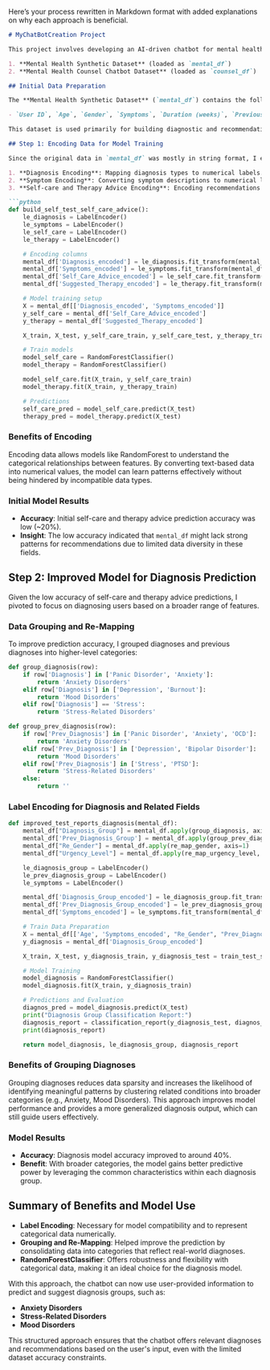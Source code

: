 Here’s your process rewritten in Markdown format with added explanations on why each approach is beneficial.

```markdown
# MyChatBotCreation Project

This project involves developing an AI-driven chatbot for mental health diagnosis and recommendations using machine learning models trained on two primary datasets:

1. **Mental Health Synthetic Dataset** (loaded as `mental_df`)
2. **Mental Health Counsel Chatbot Dataset** (loaded as `counsel_df`)

## Initial Data Preparation

The **Mental Health Synthetic Dataset** (`mental_df`) contains the following columns:

- `User ID`, `Age`, `Gender`, `Symptoms`, `Duration (weeks)`, `Previous Diagnosis`, `Therapy History`, `Medication`, `Diagnosis / Condition`, `Suggested Therapy`, `Self-care Advice`, `Urgency Level`, `Mood`, `Stress Level`

This dataset is used primarily for building diagnostic and recommendation models based on user symptoms and demographic data.

## Step 1: Encoding Data for Model Training

Since the original data in `mental_df` was mostly in string format, I encoded categorical variables to numerical values for model compatibility. This process involved:

1. **Diagnosis Encoding**: Mapping diagnosis types to numerical labels.
2. **Symptom Encoding**: Converting symptom descriptions to numerical labels.
3. **Self-care and Therapy Advice Encoding**: Encoding recommendations for self-care and therapy.

```python
def build_self_test_self_care_advice():
    le_diagnosis = LabelEncoder()
    le_symptoms = LabelEncoder()
    le_self_care = LabelEncoder()
    le_therapy = LabelEncoder()

    # Encoding columns
    mental_df['Diagnosis_encoded'] = le_diagnosis.fit_transform(mental_df['Diagnosis'])
    mental_df['Symptoms_encoded'] = le_symptoms.fit_transform(mental_df['Symptoms'])
    mental_df['Self_Care_Advice_encoded'] = le_self_care.fit_transform(mental_df['Self_Care_Advice'])
    mental_df['Suggested_Therapy_encoded'] = le_therapy.fit_transform(mental_df['Suggested_Therapy'])

    # Model training setup
    X = mental_df[['Diagnosis_encoded', 'Symptoms_encoded']]
    y_self_care = mental_df['Self_Care_Advice_encoded']
    y_therapy = mental_df['Suggested_Therapy_encoded']

    X_train, X_test, y_self_care_train, y_self_care_test, y_therapy_train, y_therapy_test = train_test_split(X, y_self_care, y_therapy, test_size=0.2, random_state=42)

    # Train models
    model_self_care = RandomForestClassifier()
    model_therapy = RandomForestClassifier()

    model_self_care.fit(X_train, y_self_care_train)
    model_therapy.fit(X_train, y_therapy_train)

    # Predictions
    self_care_pred = model_self_care.predict(X_test)
    therapy_pred = model_therapy.predict(X_test)
```

### **Benefits of Encoding**

Encoding data allows models like RandomForest to understand the categorical relationships between features. By converting text-based data into numerical values, the model can learn patterns effectively without being hindered by incompatible data types.

### **Initial Model Results**

- **Accuracy**: Initial self-care and therapy advice prediction accuracy was low (~20%).
- **Insight**: The low accuracy indicated that `mental_df` might lack strong patterns for recommendations due to limited data diversity in these fields.

## Step 2: Improved Model for Diagnosis Prediction

Given the low accuracy of self-care and therapy advice predictions, I pivoted to focus on diagnosing users based on a broader range of features.

### **Data Grouping and Re-Mapping**

To improve prediction accuracy, I grouped diagnoses and previous diagnoses into higher-level categories:

```python
def group_diagnosis(row):
    if row['Diagnosis'] in ['Panic Disorder', 'Anxiety']:
        return 'Anxiety Disorders'
    elif row['Diagnosis'] in ['Depression', 'Burnout']:
        return 'Mood Disorders'
    elif row['Diagnosis'] == 'Stress':
        return 'Stress-Related Disorders'

def group_prev_diagnosis(row):
    if row['Prev_Diagnosis'] in ['Panic Disorder', 'Anxiety', 'OCD']:
        return 'Anxiety Disorders'
    elif row['Prev_Diagnosis'] in ['Depression', 'Bipolar Disorder']:
        return 'Mood Disorders'
    elif row['Prev_Diagnosis'] in ['Stress', 'PTSD']:
        return 'Stress-Related Disorders'
    else:
        return ''
```

### **Label Encoding for Diagnosis and Related Fields**

```python
def improved_test_reports_diagnosis(mental_df):
    mental_df["Diagnosis_Group"] = mental_df.apply(group_diagnosis, axis=1)
    mental_df['Prev_Diagnosis_Group'] = mental_df.apply(group_prev_diagnosis, axis=1)
    mental_df["Re_Gender"] = mental_df.apply(re_map_gender, axis=1)
    mental_df["Urgency_Level"] = mental_df.apply(re_map_urgency_level, axis=1)

    le_diagnosis_group = LabelEncoder()
    le_prev_diagnosis_group = LabelEncoder()
    le_symptoms = LabelEncoder()

    mental_df['Diagnosis_Group_encoded'] = le_diagnosis_group.fit_transform(mental_df['Diagnosis_Group'])
    mental_df['Prev_Diagnosis_Group_encoded'] = le_prev_diagnosis_group.fit_transform(mental_df['Prev_Diagnosis'])
    mental_df['Symptoms_encoded'] = le_symptoms.fit_transform(mental_df['Symptoms'])

    # Train Data Preparation
    X = mental_df[['Age', 'Symptoms_encoded', "Re_Gender", "Prev_Diagnosis_Group_encoded", "Duration", "Stress_Level", "Urgency_Level"]]
    y_diagnosis = mental_df['Diagnosis_Group_encoded']

    X_train, X_test, y_diagnosis_train, y_diagnosis_test = train_test_split(X, y_diagnosis, test_size=0.2, random_state=42)

    # Model Training
    model_diagnosis = RandomForestClassifier()
    model_diagnosis.fit(X_train, y_diagnosis_train)

    # Predictions and Evaluation
    diagnos_pred = model_diagnosis.predict(X_test)
    print("Diagnosis Group Classification Report:")
    diagnosis_report = classification_report(y_diagnosis_test, diagnos_pred, target_names=le_diagnosis_group.classes_)
    print(diagnosis_report)

    return model_diagnosis, le_diagnosis_group, diagnosis_report
```

### **Benefits of Grouping Diagnoses**

Grouping diagnoses reduces data sparsity and increases the likelihood of identifying meaningful patterns by clustering related conditions into broader categories (e.g., Anxiety, Mood Disorders). This approach improves model performance and provides a more generalized diagnosis output, which can still guide users effectively.

### **Model Results**

- **Accuracy**: Diagnosis model accuracy improved to around 40%.
- **Benefit**: With broader categories, the model gains better predictive power by leveraging the common characteristics within each diagnosis group.

## Summary of Benefits and Model Use

- **Label Encoding**: Necessary for model compatibility and to represent categorical data numerically.
- **Grouping and Re-Mapping**: Helped improve the prediction by consolidating data into categories that reflect real-world diagnoses.
- **RandomForestClassifier**: Offers robustness and flexibility with categorical data, making it an ideal choice for the diagnosis model.

With this approach, the chatbot can now use user-provided information to predict and suggest diagnosis groups, such as:
- **Anxiety Disorders**
- **Stress-Related Disorders**
- **Mood Disorders**

This structured approach ensures that the chatbot offers relevant diagnoses and recommendations based on the user's input, even with the limited dataset accuracy constraints.
```
